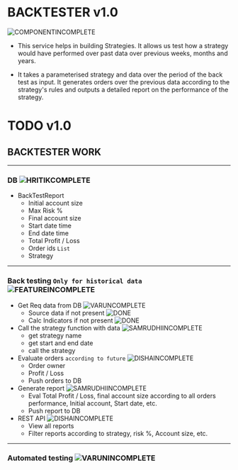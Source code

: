 # BACKTESTER v1.0

![COMPONENTINCOMPLETE]

* This service helps in building Strategies. It allows us test how a strategy would have performed over past data over previous weeks, months and years.

* It takes a parameterised strategy and data over the period of the back test as input. It generates orders over the previous data according to the strategy's rules and outputs a detailed report on the performance of the strategy.

# TODO v1.0


## BACKTESTER WORK

---

### DB ![HRITIKCOMPLETE]
- BackTestReport
	- Initial account size
	- Max Risk %
	- Final account size
	- Start date time
	- End date time
	- Total Profit / Loss
	- Order ids `List`
	- Strategy
	
---

### Back testing `Only for historical data` ![FEATUREINCOMPLETE]

- Get Req data from DB ![VARUNCOMPLETE]
	- Source data if not present ![DONE]
	- Calc Indicators if not present ![DONE]
- Call the strategy function with data ![SAMRUDHIINCOMPLETE]
  - get strategy name
  - get start and end date
  - call the strategy
- Evaluate orders `according to future` ![DISHAINCOMPLETE]
	- Order owner
	- Profit / Loss
	- Push orders to DB
- Generate report ![SAMRUDHIINCOMPLETE]
	- Eval Total Profit / Loss, final account size according to all orders performance, Initial account, Start date, etc.
	- Push report to DB
- REST API ![DISHAINCOMPLETE]
	- View all reports
	- Filter reports according to strategy, risk %, Account size, etc.

---

### Automated testing ![VARUNINCOMPLETE]



[DONE]: https://img.shields.io/badge/DONE-brightgreen
[INCOMPLETE]: https://img.shields.io/badge/INCOMPLETE-red

[VARUNINCOMPLETE]: https://img.shields.io/badge/VARUN-INCOMPLETE-red
[VARUNCOMPLETE]: https://img.shields.io/badge/VARUN-COMPLETE-brightgreen

[DISHAINCOMPLETE]: https://img.shields.io/badge/DISHA-INCOMPLETE-red
[DISHACOMPLETE]: https://img.shields.io/badge/DISHA-COMPLETE-brightgreen

[SAMRUDHIINCOMPLETE]: https://img.shields.io/badge/SAMRUDHI-INCOMPLETE-red
[SAMRUDHICOMPLETE]: https://img.shields.io/badge/SAMRUDHI-COMPLETE-brightgreen

[HRITIKINCOMPLETE]: https://img.shields.io/badge/HRITIK-INCOMPLETE-red
[HRITIKCOMPLETE]: https://img.shields.io/badge/HRITIK-COMPLETE-brightgreen

[BUG]: https://img.shields.io/badge/BUG-red
[BUGFIXED]: https://img.shields.io/badge/BUG-FIXED-brightgreen

[FEATUREINCOMPLETE]: https://img.shields.io/badge/FEATURE-INCOMPLETE-red
[FEATURECOMPLETE]: https://img.shields.io/badge/FEATURE-COMPLETE-brightgreen

[COMPONENTINCOMPLETE]: https://img.shields.io/badge/COMPONENT-INCOMPLETE-red
[COMPONENTCOMPLETE]: https://img.shields.io/badge/COMPONENT-COMPLETE-brightgreen

[MEETINGINCOMPLETE]: https://img.shields.io/badge/MEETING-INCOMPLETE-red

[DOCINCOMPLETE]: https://img.shields.io/badge/DOC-INCOMPLETE-red
[DOCCOMPLETE]: https://img.shields.io/badge/DOC-COMPLETE-brightgreen
